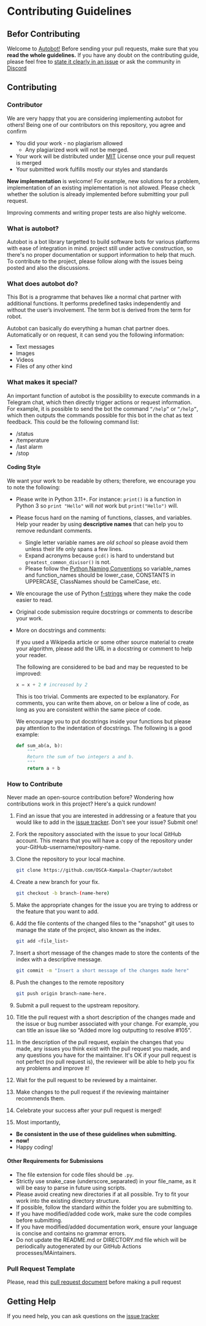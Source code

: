 # **Contributing Guidelines**
## **Befor Contributing**

Welcome to [Autobot!](https://github.com/OSCA-Kampala-Chapter/autobot) Before sending your pull requests, make sure that you **read the whole guidelines.** If you have any doubt on the contributing guide, please feel free to [state it clearly in an issue](https://github.com/OSCA-Kampala-Chapter/autobot/issues) or ask the community in [Discord](/docs/404.md) 

## **Contributing**
### **Contributor**
We are very happy that you are considering implementing autobot for others! Being one of our contributors on this repository, you agree and confirm
-   You did your work - no plagiarism allowed
    -    Any plagiarized work will not be merged.
-   Your work will be distributed under [MIT](/LICENSE) License once your pull request is merged
-   Your submitted work fulfills mostly our styles and standards

**New implementation** is welcome! For example, new solutions for a problem, implementation of an existing implementation is not allowed. Please check whether the solution is already implemented before submitting your pull request.

Improving comments and writing proper tests are also highly welcome.

### **What is autobot?**
Autobot is a bot library targetted to build software bots for various platforms with ease of integration in mind.
project still under active construction, so there's no proper documentation or support information to help that much. 
To contribute to the project, please follow along with the issues being posted and also the discussions.

### **What does autobot do?**
This Bot is a programme that behaves like a normal chat partner with additional functions. It performs predefined tasks independently and without the user’s involvement. The term bot is derived from the term for robot.

Autobot can basically do everything a human chat partner does. Automatically or on request, it can send you the following information:

-   Text messages
-   Images
-   Videos
-   Files of any other kind

### **What makes it special?**
An important function of autobot is the possibility to execute commands in a Telegram chat, which then directly trigger actions or request information. For example, it is possible to send the bot the command `“/help”` or `“/help”`, which then outputs the commands possible for this bot in the chat as text feedback. This could be the following command list:

-   /status
-   /temperature
-   /last alarm
-   /stop

#### Coding Style

We want your work to be readable by others; therefore, we encourage you to note the following:

- Please write in Python 3.11+. For instance:  `print()` is a function in Python 3 so `print "Hello"` will *not* work but `print("Hello")` will.
- Please focus hard on the naming of functions, classes, and variables.  Help your reader by using __descriptive names__ that can help you to remove redundant comments.
  - Single letter variable names are *old school* so please avoid them unless their life only spans a few lines.
  - Expand acronyms because `gcd()` is hard to understand but `greatest_common_divisor()` is not.
  - Please follow the [Python Naming Conventions](https://pep8.org/#prescriptive-naming-conventions) so variable_names and function_names should be lower_case, CONSTANTS in UPPERCASE, ClassNames should be CamelCase, etc.

- We encourage the use of Python [f-strings](https://realpython.com/python-f-strings/#f-strings-a-new-and-improved-way-to-format-strings-in-python) where they make the code easier to read.

- Original code submission require docstrings or comments to describe your work.

- More on docstrings and comments:

  If you used a Wikipedia article or some other source material to create your algorithm, please add the URL in a docstring or comment to help your reader.

  The following are considered to be bad and may be requested to be improved:

  ```python
  x = x + 2	# increased by 2
  ```

  This is too trivial. Comments are expected to be explanatory. For comments, you can write them above, on or below a line of code, as long as you are consistent within the same piece of code.

  We encourage you to put docstrings inside your functions but please pay attention to the indentation of docstrings. The following is a good example:

  ```python
  def sum_ab(a, b):
      """
      Return the sum of two integers a and b.
      """
      return a + b
  ```

### **How to Contribute**

Never made an open-source contribution before? Wondering how contributions work in this project? Here's a quick rundown!

1. Find an issue that you are interested in addressing or a feature that you would like to add in the [issue tracker](https://github.com/OSCA-Kampala-Chapter/autobot/issues).  Don't see your issue?  Submit one!

2. Fork the repository associated with the issue to your local GitHub account. This means that you will have a copy of the repository under your-GitHub-username/repository-name.

3. Clone the repository to your local machine.

    ```bash
    git clone https://github.com/OSCA-Kampala-Chapter/autobot
    ```

4. Create a new branch for your fix.

    ```bash
    git checkout -b branch-(name-here)
    ```

5. Make the appropriate changes for the issue you are trying to address or the feature that you want to add.

6. Add the file contents of the changed files to the "snapshot" git uses to manage the state of the project, also known as the index.

    ```bash
    git add <file_list>
    ```

7. Insert a short message of the changes made to store the contents of the index with a descriptive message.

    ```bash
    git commit -m "Insert a short message of the changes made here"
    ```

8. Push the changes to the remote repository

    ```bash
    git push origin branch-name-here.
    ```

9. Submit a pull request to the upstream repository.

10. Title the pull request with a short description of the changes made and the issue or bug number associated with your change. For example, you can title an issue like so "Added more log outputting to resolve #105".

11. In the description of the pull request, explain the changes that you made, any issues you think exist with the pull request you made, and any questions you have for the maintainer. It's OK if your pull request is not perfect (no pull request is), the reviewer will be able to help you fix any problems and improve it!

12. Wait for the pull request to be reviewed by a maintainer.

13. Make changes to the pull request if the reviewing maintainer recommends them.

14. Celebrate your success after your pull request is merged!

15. Most importantly,
  - __Be consistent in the use of these guidelines when submitting.__
  - __now!__
  - Happy coding!

#### Other Requirements for Submissions
- The file extension for code files should be `.py`. 
- Strictly use snake_case (underscore_separated) in your file_name, as it will be easy to parse in future using scripts.
- Please avoid creating new directories if at all possible. Try to fit your work into the existing directory structure.
- If possible, follow the standard *within* the folder you are submitting to.
- If you have modified/added code work, make sure the code compiles before submitting.
- If you have modified/added documentation work, ensure your language is concise and contains no grammar errors.
- Do not update the README.md or DIRECTORY.md file which will be periodically autogenerated by our GitHub Actions processes/MAintainers.
### **Pull Request Template**
Please, read this [pull request document](pull-request-information.md) before making a pull request

## **Getting Help**

If you need help, you can ask questions on the [issue tracker](https://github.com/OSCA-Kampala-Chapter/autobot/issues)

